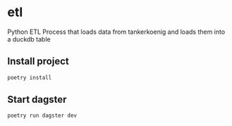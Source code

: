 # etl
Python ETL Process that loads data from tankerkoenig and loads them into a duckdb table

## Install project
```bash
poetry install
```

## Start dagster
```bash
poetry run dagster dev
```
